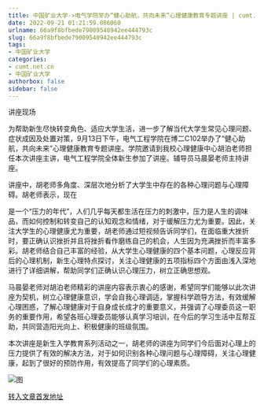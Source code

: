 ```yaml
---
title: 中国矿业大学->电气学院举办“健心助航，共向未来”心理健康教育专题讲座 | cumt.net.cn
date: 2022-09-21 01:21:59.086060
urlname: 66a9f8bfbede79009540942ee444793c
slug: 66a9f8bfbede79009540942ee444793c
tags: 
- 中国矿业大学
categories:
- cumt.net.cn
- 中国矿业大学
authorbox: false
sidebar: false
---
```

讲座现场

为帮助新生尽快转变角色、适应大学生活，进一步了解当代大学生常见心理问题、症状成因及处置对策，9月13日下午，电气工程学院在博二C102举办了“健心助航，共向未来”心理健康教育专题讲座。学院邀请到我校心理健康中心胡泊老师担任本次讲座主讲，电气工程学院全体新生参加了讲座。辅导员马晨晏老师主持讲座。

讲座中，胡老师多角度、深层次地分析了大学生中存在的各种心理问题与心理障碍。胡老师表示，现在
<!--more-->
是一个“压力的年代”，人们几乎每天都生活在压力的刺激中，压力是人生的调味品，而如何控制和转变自己的认知观念和情绪，对于缓解压力尤为重要。因此，关注大学生的心理健康尤为重要，胡老师通过短视频告诉同学们，在面临重大挫折时，要正确认识挫折并且将挫折看作磨练自己的机会，人生因为充满挫折而丰富多彩。胡老师结合自己丰富的经验，从大学生心理健康的四个基本问题，心理反应背后的心理机制，新生心理特点探讨，关注心理健康的五项指标四个方面由浅入深地进行了详细讲解，帮助同学们正确认识心理压力，树立正确思想观。

马晨晏老师对胡泊老师精彩的讲座内容表示衷心的感谢，希望同学们能够以此次讲座为契机，树立心理健康意识，学会自我心理调适，掌握科学疏导方法，有效缓解心理困惑，了解心理健康对于自身成长成才的重要意义，并强调了心理委员这一职务的重要作用，希望各班心理委员能够认真学习培训，在今后的学习生活中互帮互助，共同营造阳光向上、积极健康的班级氛围。

本次讲座是新生入学教育系列活动之一，胡老师的讲座为同学们今后面对心理上的压力提供了有效的解决方法，对于如何识别各种心理问题与心理障碍，关注心理健康，起到了很好的预防作用，有效提高了同学们的心理素质。

![图](http://xwzx.cumt.edu.cn/_upload/article/images/e3/70/862e8c2743abb2aecaa51d09f770/cdc1e6d0-3a7b-4bf9-9e5c-af25c469853a.jpg)

[转入文章首发地址](http://xwzx.cumt.edu.cn/ab/70/c523a633712/page.htm)